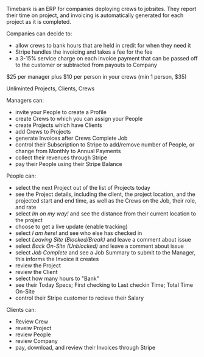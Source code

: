 Timebank is an ERP for companies deploying crews to jobsites. They report their time on project, and invoicing is automatically generated for each project as it is completed. 

Companies can decide to:
- allow crews to bank hours that are held in credit for when they need it
- Stripe handles the invoicing and takes a fee for the fee
- a 3-15% service charge on each invoice payment that can be passed off to the customer or subtracted from payouts to Company

$25 per manager plus $10 per person in your crews (min 1 person, $35)

Unliminted Projects, Clients, Crews

Managers can:
- invite your People to create a Profile
- create Crews to which you can assign your People
- create Projects which have Clients
- add Crews to Projects
- generate Invoices after Crews Complete Job
- control their Subscription to Stripe to add/remove number of People, or change from Monthly to Annual Payments
- collect their revenues through Stripe
- pay their People using their Stripe Balance

People can:
- select the next Project out of the list of Projects today
- see the Project details, including the client, the project location, and the projected start and end time, as well as the Crews on the Job, their role, and rate
- select *Im on my way!* and see the distance from their current location to the project
- choose to get a live update (enable tracking)
- select *I am here!* and see who else has checked in
- select *Leaving Site (Blocked/Break)* and leave a comment about issue
- select *Back On-Site (Unblocked)* and leave a comment about issue
- select *Job Complete* and see a Job Summary to submit to the Manager, this informs the Invoice it creates
- review the Project
- review the Client
- select how many hours to "Bank"
- see their Today Specs; First checking to Last checkin Time; Total Time On-Site
- control their Stripe customer to recieve their Salary

Clients can:
- Review Crew
- reveiw Project
- review People
- review Company
- pay, download, and review their Invoices through Stripe
